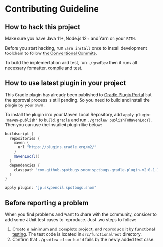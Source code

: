 # Contributing Guideline

## How to hack this project

Make sure you have Java 11+, Node.js 12+ and Yarn on your `PATH`.

Before you start hacking, run `yarn install` once to install development toolchain
to follow [the Conventional Commits](https://conventionalcommits.org/).

To build the implementation and test, run `./gradlew` then it runs all necessary formatter, compile and test.

## How to use latest plugin in your project

This Gradle plugin has already been published to [Gradle Plugin Portal](https://plugins.gradle.org/plugin/jp.skypencil.spotbugs.snom) but the approval process is still pending. So you need to build and install the plugin by your own.

To install the plugin into your Maven Local Repository, add `apply plugin: 'maven-publish'` to `build.gradle` and run `./gradlew publishToMavenLocal`. Then you can use the installed plugin like below:

```groovy
buildscript {
  repositories {
    maven {
      url "https://plugins.gradle.org/m2/"
    }
    mavenLocal()
  }
  dependencies {
    classpath "com.github.spotbugs.snom:spotbugs-gradle-plugin-v2:0.1.1"
  }
}

apply plugin: "jp.skypencil.spotbugs.snom"
```

## Before reporting a problem

When you find problems and want to share with the community, consider to add some JUnit test cases to reproduce.
Just two steps to follow:

1. Create a [minimum and complete](http://stackoverflow.com/help/mcve) project, and reproduce it by [functional testing](https://guides.gradle.org/testing-gradle-plugins/). The test code is located in `src/functionalTest` directory.
2. Confirm that `./gradlew clean build` fails by the newly added test case.

